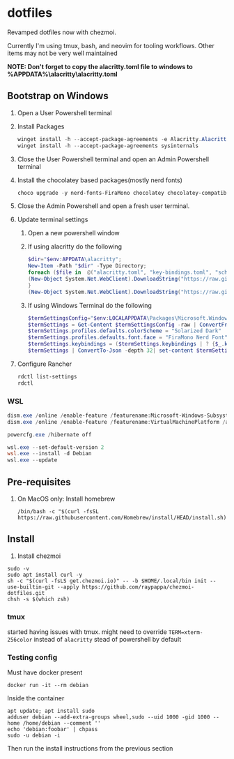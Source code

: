 # dotfiles

Revamped dotfiles now with chezmoi.

Currently I'm using tmux, bash, and neovim for tooling workflows. Other
items may not be very well maintained

**NOTE: Don't forget to copy the alacritty.toml file to windows to %APPDATA%\\alacritty\\alacritty.toml**

## Bootstrap on Windows

1. Open a User Powershell terminal

1. Install Packages

   ```powershell
   winget install -h --accept-package-agreements -e Alacritty.Alacritty 7zip.7zip Amazon.AWSCLI Audacity.Audacity CodecGuide.K-LiteCodecPack.Standard Chocolatey.Chocolatey Mozilla.Firefox  AgileBits.1Password AgileBits.1Password.CLI Git.Git Greenshot.Greenshot Task.Task OliverSchwendener.ueli Amazon.NoSQLWorkbench suse.RancherDesktop SlackTechnologies.Slack VideoLAN.VLC Microsoft.VisualStudioCode Microsoft.VisualStudioCode.CLI Yubico.Piv-Tool Yubico.YubikeyManager Yubico.YubiKeyManagerCLI Yubico.YubiKeyPersonalizationTool Microsoft.PowerShell Microsoft.WindowsTerminal  Atlassian.Sourcetree Joplin.Joplin Zoom.Zoom OpenJS.NodeJS jqlang.jq
   winget install -h --accept-package-agreements sysinternals
   ```

1. Close the User Powershell terminal and open an Admin Powershell terminal

1. Install the chocolatey based packages(mostly nerd fonts)

   ```powershell
   choco upgrade -y nerd-fonts-FiraMono chocolatey chocolatey-compatibility.extension chocolatey-core.extension chocolatey-dotnetfx.extension chocolatey-windowsupdate.extension  openhardwaremonitor
   ```

1. Close the Admin Powershell and open a fresh user terminal.

1. Update terminal settings

   1. Open a new powershell window

   1. If using alacritty do the following

      ```powershell
      $dir="$env:APPDATA\alacritty";
      New-Item -Path "$dir" -Type Directory;
      foreach ($file in  @("alacritty.toml", "key-bindings.toml", "scheme.toml")) {
      (New-Object System.Net.WebClient).DownloadString("https://raw.githubusercontent.com/raypappa/chezmoi-dotfiles/refs/heads/main/dot_config/alacritty/$file") | Out-File -NoNewline -Encoding utf8 -FilePath "$dir\$file";
      }
      (New-Object System.Net.WebClient).DownloadString("https://raw.githubusercontent.com/raypappa/chezmoi-dotfiles/refs/heads/main/dot_config/alacritty/executable_windows.toml") | Out-File -NoNewline -Encoding utf8 -FilePath "$dir\windows.toml";
      ```

   1. If using Windows Terminal do the following

      ```powershell
      $termSettingsConfig="$env:LOCALAPPDATA\Packages\Microsoft.WindowsTerminal_8wekyb3d8bbwe\LocalState\settings.json"
      $termSettings = Get-Content $termSettingsConfig -raw | ConvertFrom-Json
      $termSettings.profiles.defaults.colorScheme = "Solarized Dark"
      $termSettings.profiles.defaults.font.face = "FiraMono Nerd Font"
      $termSettings.keybindings = ($termSettings.keybindings | ? {$_.keys -ne "ctrl+c"})
      $termSettings | ConvertTo-Json -depth 32| set-content $termSettingsConfig
      ```

1. Configure Rancher

   ```powershell
   rdctl list-settings
   rdctl
   ```

### WSL

```powershell
dism.exe /online /enable-feature /featurename:Microsoft-Windows-Subsystem-Linux /all /norestart
dism.exe /online /enable-feature /featurename:VirtualMachinePlatform /all /norestart

powercfg.exe /hibernate off

wsl.exe --set-default-version 2
wsl.exe --install -d Debian
wsl.exe --update
```

## Pre-requisites

1. On MacOS only: Install homebrew

   ```shell
   /bin/bash -c "$(curl -fsSL https://raw.githubusercontent.com/Homebrew/install/HEAD/install.sh)"
   ```

## Install

1. Install chezmoi

```shell
sudo -v
sudo apt install curl -y
sh -c "$(curl -fsLS get.chezmoi.io)" -- -b $HOME/.local/bin init --use-builtin-git --apply https://github.com/raypappa/chezmoi-dotfiles.git
chsh -s $(which zsh)
```

### tmux

started having issues with tmux. might need to override `TERM=xterm-256color` instead of `alacritty`
stead of powershell by default

### Testing config

Must have docker present

```shell
docker run -it --rm debian
```

Inside the container

```
apt update; apt install sudo
adduser debian --add-extra-groups wheel,sudo --uid 1000 -gid 1000 --home /home/debian --comment ''
echo 'debian:foobar' | chpass
sudo -u debian -i
```

Then run the install instructions from the previous section
